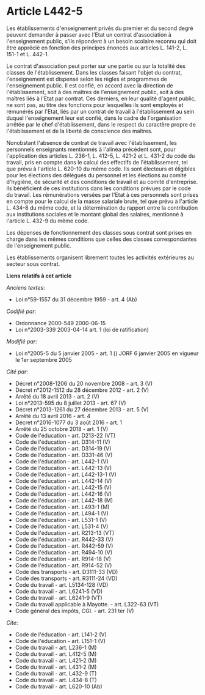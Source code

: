 # Article L442-5

Les établissements d'enseignement privés du premier et du second degré peuvent demander à passer avec l'Etat un contrat
d'association à l'enseignement public, s'ils répondent à un besoin scolaire reconnu qui doit être apprécié en fonction des
principes énoncés aux articles L. 141-2, L. 151-1 et L. 442-1.

Le contrat d'association peut porter sur une partie ou sur la totalité des classes de l'établissement. Dans les classes
faisant l'objet du contrat, l'enseignement est dispensé selon les règles et programmes de l'enseignement public. Il est
confié, en accord avec la direction de l'établissement, soit à des maîtres de l'enseignement public, soit à des maîtres liés
à l'Etat par contrat. Ces derniers, en leur qualité d'agent public, ne sont pas, au titre des fonctions pour lesquelles ils
sont employés et rémunérés par l'Etat, liés par un contrat de travail à l'établissement au sein duquel l'enseignement leur
est confié, dans le cadre de l'organisation arrêtée par le chef d'établissement, dans le respect du caractère propre de
l'établissement et de la liberté de conscience des maîtres.

Nonobstant l'absence de contrat de travail avec l'établissement, les personnels enseignants mentionnés à l'alinéa précédent
sont, pour l'application des articles L. 236-1, L. 412-5, L. 421-2 et L. 431-2 du code du travail, pris en compte dans le
calcul des effectifs de l'établissement, tel que prévu à l'article L. 620-10 du même code. Ils sont électeurs et éligibles
pour les élections des délégués du personnel et les élections au comité d'hygiène, de sécurité et des conditions de travail
et au comité d'entreprise. Ils bénéficient de ces institutions dans les conditions prévues par le code du travail. Les
rémunérations versées par l'Etat à ces personnels sont prises en compte pour le calcul de la masse salariale brute, tel que
prévu à l'article L. 434-8 du même code, et la détermination du rapport entre la contribution aux institutions sociales et le
montant global des salaires, mentionné à l'article L. 432-9 du même code.

Les dépenses de fonctionnement des classes sous contrat sont prises en charge dans les mêmes conditions que celles des
classes correspondantes de l'enseignement public.

Les établissements organisent librement toutes les activités extérieures au secteur sous contrat.

**Liens relatifs à cet article**

_Anciens textes_:

  - Loi n°59-1557 du 31 décembre 1959 - art. 4 (Ab)

_Codifié par_:

  - Ordonnance 2000-549 2000-06-15
  - Loi n°2003-339 2003-04-14 art. 1 (loi de ratification)

_Modifié par_:

  - Loi n°2005-5 du 5 janvier 2005 - art. 1 () JORF 6 janvier 2005 en vigueur le  1er septembre 2005

_Cité par_:

  - Décret n°2008-1206 du 20 novembre 2008 - art. 3 (V)
  - Décret n°2012-1512 du 28 décembre 2012 - art. 2 (V)
  - Arrêté du 18 avril 2013 - art. 2 (V)
  - Loi n°2013-595 du 8 juillet 2013 - art. 67 (V)
  - Décret n°2013-1261 du 27 décembre 2013 - art. 5 (V)
  - Arrêté du 13 avril 2016 - art. 4
  - Décret n°2016-1077 du 3 août 2016 - art. 1
  - Arrêté du 25 octobre 2018 - art. 1 (V)
  - Code de l'éducation - art. D213-22 (VT)
  - Code de l'éducation - art. D314-11 (V)
  - Code de l'éducation - art. D314-19 (V)
  - Code de l'éducation - art. D331-46 (V)
  - Code de l'éducation - art. L442-1 (V)
  - Code de l'éducation - art. L442-13 (V)
  - Code de l'éducation - art. L442-13-1 (V)
  - Code de l'éducation - art. L442-14 (V)
  - Code de l'éducation - art. L442-15 (V)
  - Code de l'éducation - art. L442-16 (V)
  - Code de l'éducation - art. L442-18 (M)
  - Code de l'éducation - art. L493-1 (M)
  - Code de l'éducation - art. L494-1 (V)
  - Code de l'éducation - art. L531-1 (V)
  - Code de l'éducation - art. L531-4 (V)
  - Code de l'éducation - art. R213-13 (VT)
  - Code de l'éducation - art. R442-33 (V)
  - Code de l'éducation - art. R442-59 (V)
  - Code de l'éducation - art. R494-10 (V)
  - Code de l'éducation - art. R914-18 (V)
  - Code de l'éducation - art. R914-52 (V)
  - Code des transports - art. D3111-33 (VD)
  - Code des transports - art. R3111-24 (VD)
  - Code du travail - art. L5134-128 (VD)
  - Code du travail - art. L6241-5 (VD)
  - Code du travail - art. L6241-9 (VT)
  - Code du travail applicable à Mayotte. - art. L322-63 (VT)
  - Code général des impôts, CGI. - art. 231 ter (V)

_Cite_:

  - Code de l'éducation - art. L141-2 (V)
  - Code de l'éducation - art. L151-1 (V)
  - Code du travail - art. L236-1 (M)
  - Code du travail - art. L412-5 (M)
  - Code du travail - art. L421-2 (M)
  - Code du travail - art. L431-2 (M)
  - Code du travail - art. L432-9 (T)
  - Code du travail - art. L434-8 (T)
  - Code du travail - art. L620-10 (Ab)

